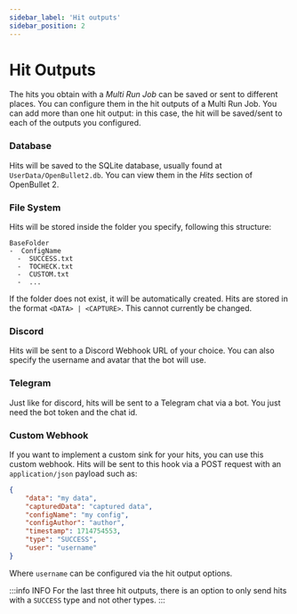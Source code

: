 ```yaml
---
sidebar_label: 'Hit outputs'
sidebar_position: 2
---
```


# Hit Outputs
The hits you obtain with a *Multi Run Job* can be saved or sent to different places. You can configure them in the hit outputs of a Multi Run Job. You can add more than one hit output: in this case, the hit will be saved/sent to each of the outputs you configured.

### Database
Hits will be saved to the SQLite database, usually found at `UserData/OpenBullet2.db`. You can view them in the *Hits* section of OpenBullet 2.

### File System
Hits will be stored inside the folder you specify, following this structure:

```text
BaseFolder
-  ConfigName
  -  SUCCESS.txt
  -  TOCHECK.txt
  -  CUSTOM.txt
  -  ...
```

If the folder does not exist, it will be automatically created. Hits are stored in the format `<DATA> | <CAPTURE>`. This cannot currently be changed.

### Discord
Hits will be sent to a Discord Webhook URL of your choice. You can also specify the username and avatar that the bot will use.

### Telegram
Just like for discord, hits will be sent to a Telegram chat via a bot. You just need the bot token and the chat id.

### Custom Webhook
If you want to implement a custom sink for your hits, you can use this custom webhook. Hits will be sent to this hook via a POST request with an `application/json` payload such as:

```json
{
    "data": "my data",
    "capturedData": "captured data",
    "configName": "my config",
    "configAuthor": "author",
    "timestamp": 1714754553,
    "type": "SUCCESS",
    "user": "username"
}
```

Where `username` can be configured via the hit output options.

:::info INFO
For the last three hit outputs, there is an option to only send hits with a `SUCCESS` type and not other types.
:::
